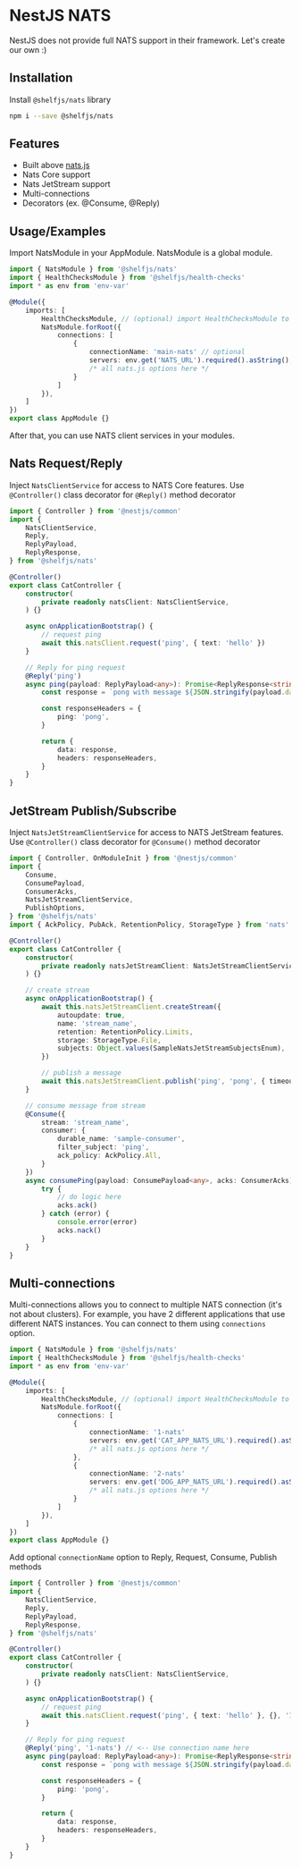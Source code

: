 # NestJS NATS

NestJS does not provide full NATS support in their framework. Let's create our own :)

## Installation

Install `@shelfjs/nats` library

```bash
npm i --save @shelfjs/nats
```
    
## Features

- Built above [nats.js](https://github.com/nats-io/nats.js)
- Nats Core support
- Nats JetStream support
- Multi-connections
- Decorators (ex. @Consume, @Reply)

  
## Usage/Examples

Import NatsModule in your AppModule. NatsModule is a global module.

```ts 
import { NatsModule } from '@shelfjs/nats'
import { HealthChecksModule } from '@shelfjs/health-checks'
import * as env from 'env-var'

@Module({
    imports: [
        HealthChecksModule, // (optional) import HealthChecksModule to get NATS health status
        NatsModule.forRoot({
            connections: [
                {
                    connectionName: 'main-nats' // optional
                    servers: env.get('NATS_URL').required().asString(),
                    /* all nats.js options here */
                }
            ]
        }),
    ]
})
export class AppModule {}
```

After that, you can use NATS client services in your modules. 

## Nats Request/Reply

Inject `NatsClientService` for access to NATS Core features. Use `@Controller()` class decorator for `@Reply()` method decorator

```ts 
import { Controller } from '@nestjs/common'
import {
    NatsClientService,
    Reply,
    ReplyPayload,
    ReplyResponse,
} from '@shelfjs/nats'

@Controller()
export class CatController {
    constructor(
        private readonly natsClient: NatsClientService,
    ) {}

    async onApplicationBootstrap() {
        // request ping 
        await this.natsClient.request('ping', { text: 'hello' })
    }

    // Reply for ping request
    @Reply('ping')
    async ping(payload: ReplyPayload<any>): Promise<ReplyResponse<string>> {
        const response = `pong with message ${JSON.stringify(payload.data)}`

        const responseHeaders = {
            ping: 'pong',
        }

        return {
            data: response,
            headers: responseHeaders,
        }
    }
}
```

## JetStream Publish/Subscribe

Inject `NatsJetStreamClientService` for access to NATS JetStream features.  Use `@Controller()` class decorator for `@Consume()` method decorator

```ts
import { Controller, OnModuleInit } from '@nestjs/common'
import {
    Consume,
    ConsumePayload,
    ConsumerAcks,
    NatsJetStreamClientService,
    PublishOptions,
} from '@shelfjs/nats'
import { AckPolicy, PubAck, RetentionPolicy, StorageType } from 'nats'

@Controller()
export class CatController {
    constructor(
        private readonly natsJetStreamClient: NatsJetStreamClientService,
    ) {}

    // create stream
    async onApplicationBootstrap() {
        await this.natsJetStreamClient.createStream({
            autoupdate: true,
            name: 'stream_name',
            retention: RetentionPolicy.Limits,
            storage: StorageType.File,
            subjects: Object.values(SampleNatsJetStreamSubjectsEnum),
        })

        // publish a message
        await this.natsJetStreamClient.publish('ping', 'pong', { timeout: 5000 })
    }

    // consume message from stream
    @Consume({
        stream: 'stream_name',
        consumer: {
            durable_name: 'sample-consumer',
            filter_subject: 'ping',
            ack_policy: AckPolicy.All,
        }
    })
    async consumePing(payload: ConsumePayload<any>, acks: ConsumerAcks) {
        try {
            // do logic here
            acks.ack()
        } catch (error) {
            console.error(error)
            acks.nack()
        }
    }
}
```

## Multi-connections

Multi-connections allows you to connect to multiple NATS connection (it's not about clusters).
For example, you have 2 different applications that use different NATS instances. You can connect to them using `connections` option.

```ts 
import { NatsModule } from '@shelfjs/nats'
import { HealthChecksModule } from '@shelfjs/health-checks'
import * as env from 'env-var'

@Module({
    imports: [
        HealthChecksModule, // (optional) import HealthChecksModule to get NATS health status
        NatsModule.forRoot({
            connections: [
                {
                    connectionName: '1-nats'
                    servers: env.get('CAT_APP_NATS_URL').required().asString(),
                    /* all nats.js options here */
                },
                {
                    connectionName: '2-nats'
                    servers: env.get('DOG_APP_NATS_URL').required().asString(),
                    /* all nats.js options here */
                }
            ]
        }),
    ]
})
export class AppModule {}
```

Add optional `connectionName` option to Reply, Request, Consume, Publish methods

```ts 
import { Controller } from '@nestjs/common'
import {
    NatsClientService,
    Reply,
    ReplyPayload,
    ReplyResponse,
} from '@shelfjs/nats'

@Controller()
export class CatController {
    constructor(
        private readonly natsClient: NatsClientService,
    ) {}

    async onApplicationBootstrap() {
        // request ping 
        await this.natsClient.request('ping', { text: 'hello' }, {}, '1-nats') // <-- Use connection name here
    }

    // Reply for ping request
    @Reply('ping', '1-nats') // <-- Use connection name here
    async ping(payload: ReplyPayload<any>): Promise<ReplyResponse<string>> {
        const response = `pong with message ${JSON.stringify(payload.data)}`

        const responseHeaders = {
            ping: 'pong',
        }

        return {
            data: response,
            headers: responseHeaders,
        }
    }
}
```